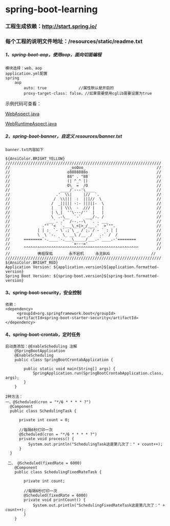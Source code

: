 # spring-boot-learning

###  工程生成依赖：http://start.spring.io/
###   每个工程的说明文件地址：/resources/static/readme.txt

##### 1、spring-boot-aop，使用aop，面向切面编程
    模块选择：web、aop
    application.yml配置
    spring
        aop
            auto: true              //属性默认是开启的
            proxy-target-class: false，//如果需要使用cglib需要设置为true
    
    
   示例代码可查看：

[WebAspect.java](https://github.com/lizm1989/spring-boot-learning/blob/master/spring-boot-aop/src/main/java/com/spring/boot/learning/config/WebAspect.java)
    
    
 [WebRuntimeAspect.java](https://github.com/lizm1989/spring-boot-learning/blob/master/spring-boot-aop/src/main/java/com/spring/boot/learning/config/WebRuntimeAspect.java)
    
    
##### 2、spring-boot-banner，自定义   resources/banner.txt

    banner.txt内容如下
    
    ${AnsiColor.BRIGHT_YELLOW}
    ////////////////////////////////////////////////////////////////////
    //                          _ooOoo_                               //
    //                         o8888888o                              //
    //                         88" . "88                              //
    //                         (| ^_^ |)                              //
    //                         O\  =  /O                              //
    //                      ____/`---'\____                           //
    //                    .'  \\|     |//  `.                         //
    //                   /  \\|||  :  |||//  \                        //
    //                  /  _||||| -:- |||||-  \                       //
    //                  |   | \\\  -  /// |   |                       //
    //                  | \_|  ''\---/''  |   |                       //
    //                  \  .-\__  `-`  ___/-. /                       //
    //                ___`. .'  /--.--\  `. . ___                     //
    //              ."" '<  `.___\_<|>_/___.'  >'"".                  //
    //            | | :  `- \`.;`\ _ /`;.`/ - ` : | |                 //
    //            \  \ `-.   \_ __\ /__ _/   .-` /  /                 //
    //      ========`-.____`-.___\_____/___.-`____.-'========         //
    //                           `=---='                              //
    //      ^^^^^^^^^^^^^^^^^^^^^^^^^^^^^^^^^^^^^^^^^^^^^^^^^^        //
    //            佛祖保佑       永不宕机     永无BUG                  //
    ////////////////////////////////////////////////////////////////////
    ${AnsiColor.BRIGHT_RED}
    Application Version: ${application.version}${application.formatted-version}
    Spring Boot Version: ${spring-boot.version}${spring-boot.formatted-version}


####  3、spring-boot-security，安全控制
    依赖：
    <dependency>
         <groupId>org.springframework.boot</groupId>
         <artifactId>spring-boot-starter-security</artifactId>
    </dependency>
    
    
    
####  4、spring-boot-crontab，定时任务
    启动类添加：@EnableScheduling 注解
        @SpringBootApplication
        @EnableScheduling
        public class SpringBootCrontabApplication {
        
        	public static void main(String[] args) {
        		SpringApplication.run(SpringBootCrontabApplication.class, args);
        	}
        }
    
    2种方法：
    一、@Scheduled(cron = "*/6 * * * * ?")
      @Component
      public class SchedulingTask {
      
          private int count = 0;
      
          //每隔6秒打印一次
          @Scheduled(cron = "*/6 * * * * ?")
          private void process() {
              System.out.println("SchedulingTask这是第几次了：" + count++);
          }
      }
     
     二、 @Scheduled(fixedRate = 6000)
        @Component
        public class SchedulingFixedRateTask {
        
            private int count;
        
            //每隔6秒打印一次
            @Scheduled(fixedRate = 6000)
            private void printCount() {
                System.out.println("SchedulingFixedRateTask这是第几次了：" + count++);
            }
        }
